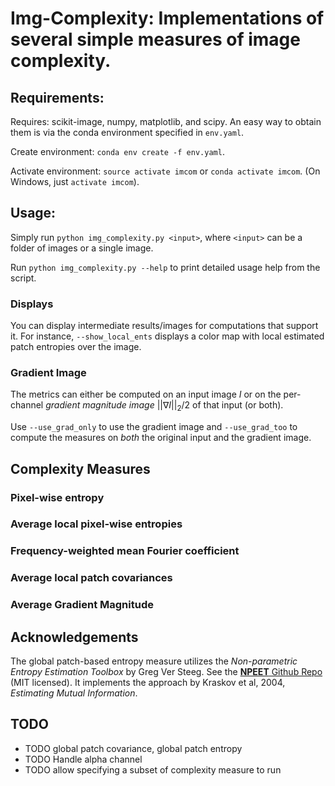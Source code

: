 # Img-Complexity: Implementations of several simple measures of image complexity.

## Requirements: 

Requires: scikit-image, numpy, matplotlib, and scipy.
An easy way to obtain them is via the conda environment specified in `env.yaml`.

Create environment: `conda env create -f env.yaml`.

Activate environment: `source activate imcom` or `conda activate imcom`.
(On Windows, just `activate imcom`).

## Usage:

Simply run `python img_complexity.py <input>`, where `<input>` can be a folder of images or a single image.

Run `python img_complexity.py --help` to print detailed usage help from the script.

### Displays

You can display intermediate results/images for computations that support it.
For instance, `--show_local_ents` displays a color map with local estimated patch entropies over the image.

### Gradient Image

The metrics can either be computed on an input image $`I`$ or on the per-channel *gradient magnitude image* 
$`||\nabla I||_2/2`$ of that input (or both).

Use `--use_grad_only` to use the gradient image and `--use_grad_too` to compute the measures on *both* the original input and the gradient image.

## Complexity Measures

### Pixel-wise entropy

### Average local pixel-wise entropies

### Frequency-weighted mean Fourier coefficient

### Average local patch covariances

### Average Gradient Magnitude


## Acknowledgements

The global patch-based entropy measure utilizes the *Non-parametric Entropy Estimation Toolbox* by Greg Ver Steeg. 
See the [**NPEET** Github Repo](https://github.com/gregversteeg/NPEET) (MIT licensed).
It implements the approach by Kraskov et al, 2004, *Estimating Mutual Information*.


## TODO

- TODO global patch covariance, global patch entropy
- TODO Handle alpha channel
- TODO allow specifying a subset of complexity measure to run



